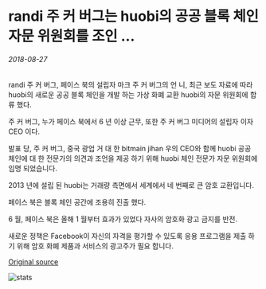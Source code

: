 # randi 주 커 버그는 huobi의 공공 블록 체인 자문 위원회를 조인 ...

###### 2018-08-27

randi 주 커 버그, 페이스 북의 설립자 마크 주 커 버그의 언 니, 최근 보도 자료에 따라 huobi의 새로운 공공 블록 체인을 개발 하는 가상 화폐 교환 huobi의 자문 위원회에 합류 했다.

주 커 버그, 누가 페이스 북에서 6 년 이상 근무, 또한 주 커 버그 미디어의 설립자 이자 CEO 이다.

발표 당, 주 커 버그, 중국 광업 거 대 한 bitmain jihan 우의 CEO와 함께 huobi 공공 체인에 대 한 전문가의 의견과 조언을 제공 하기 위해 huobi 체인 전문가 자문 위원회에 임명 되었습니다.

2013 년에 설립 된 huobi는 거래량 측면에서 세계에서 네 번째로 큰 암호 교환입니다.

페이스 북은 블록 체인 공간에 조용히 진출 했다.

6 월, 페이스 북은 올해 1 월부터 효과가 있었다 자사의 암호화 광고 금지를 반전.

새로운 정책은 Facebook이 자신의 자격을 평가할 수 있도록 응용 프로그램을 제출 하기 위해 암호 화폐 제품과 서비스의 광고주가 필요 합니다.

[Original source](https://cointelegraph.com/news/randi-zuckerberg-joins-huobis-public-blockchain-advisory-committee)

![stats](https://c.statcounter.com/11760860/0/a89fa40b/1/ "stats")